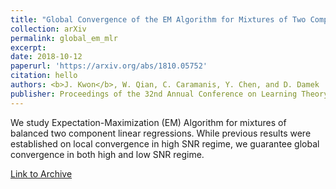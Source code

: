 ```yaml
---
title: "Global Convergence of the EM Algorithm for Mixtures of Two Component Linear Regression"
collection: arXiv
permalink: global_em_mlr
excerpt: 
date: 2018-10-12
paperurl: 'https://arxiv.org/abs/1810.05752'
citation: hello
authors: <b>J. Kwon</b>, W. Qian, C. Caramanis, Y. Chen, and D. Damek 
publisher: Proceedings of the 32nd Annual Conference on Learning Theory (COLT) 2019
---
```


We study Expectation-Maximization (EM) Algorithm for mixtures of balanced two component linear regressions. While previous results were established on local convergence in high SNR regime, we guarantee global convergence in both high and low SNR regime. 

[Link to Archive](https://arxiv.org/abs/1810.05752)